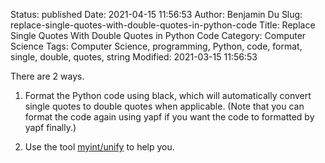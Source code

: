Status: published
Date: 2021-04-15 11:56:53
Author: Benjamin Du
Slug: replace-single-quotes-with-double-quotes-in-python-code
Title: Replace Single Quotes With Double Quotes in Python Code
Category: Computer Science
Tags: Computer Science, programming, Python, code, format, single, double, quotes, string
Modified: 2021-03-15 11:56:53

There are 2 ways.

1. Format the Python code using black,
    which will automatically convert single quotes to double quotes when applicable.
    (Note that you can format the code again using yapf 
    if you want the code to formatted by yapf finally.)

2. Use the tool [myint/unify](https://github.com/myint/unify) to help you.